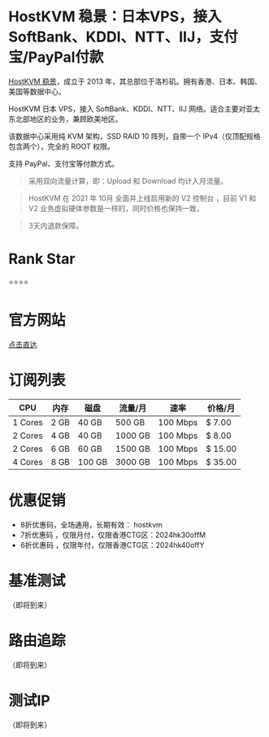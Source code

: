 # HostKVM 稳景：日本VPS，接入SoftBank、KDDI、NTT、IIJ，支付宝/PayPal付款

[HostKVM 稳景](https://my.hostkvm.com/aff.php?aff=1327)，成立于 2013 年，其总部位于洛杉矶。拥有香港、日本、韩国、美国等数据中心。

HostKVM 日本 VPS，接入 SoftBank、KDDI、NTT、IIJ 网络。适合主要对亚太东北部地区的业务，兼顾欧美地区。

该数据中心采用纯 KVM 架构，SSD RAID 10 阵列，自带一个 IPv4（仅顶配规格包含两个），完全的 ROOT 权限。

支持 PayPal、支付宝等付款方式。

> 采用双向流量计算，即：Upload 和 Download 均计入月流量。
> 

> HostKVM 在 2021 年 10月 全面并上线启用新的 V2 控制台 ，目前 V1 和 V2 业务虚拟硬体参数是一样的，同时价格也保持一致。
> 

> 3天内退款保障。
> 

# **Rank Star**

⭐⭐⭐⭐

# **官方网站**

[点击直达](https://my.hostkvm.com/aff.php?aff=1327)

# 订阅列表

| CPU | 内存 | 磁盘 | 流量/月 | 速率 | 价格/月 |
| --- | --- | --- | --- | --- | --- |
| 1 Cores | 2 GB | 40 GB | 500 GB | 100 Mbps | $ 7.00 |
| 2 Cores | 4 GB | 40 GB | 1000 GB | 100 Mbps | $ 8.00 |
| 2 Cores | 6 GB | 60 GB | 1500 GB | 100 Mbps | $ 15.00 |
| 4 Cores | 8 GB | 100 GB | 3000 GB | 100 Mbps | $ 35.00 |

# 优惠促销

- 8折优惠码，全场通用，长期有效： hostkvm
- 7折优惠码 ，仅限月付，仅限香港CTG区：2024hk30offM
- 6折优惠码 ，仅限年付，仅限香港CTG区：2024hk40offY

# 基准测试

（即将到来）

# 路由追踪

（即将到来）

# 测试IP

（即将到来）
